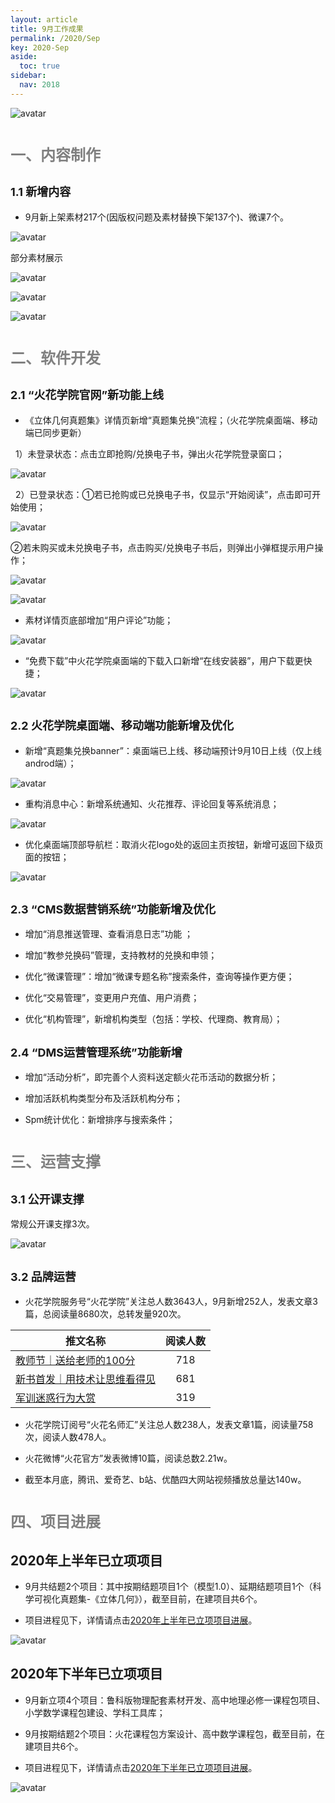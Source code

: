 ```yaml
---
layout: article
title: 9月工作成果
permalink: /2020/Sep
key: 2020-Sep
aside:
  toc: true
sidebar:
  nav: 2018
---
```



<bro/><bro/>

![avatar](images/202009000.png)

# <font size="5" color="gray">一、内容制作</font>

## <font size="4" >1.1 新增内容</font>

- 9月新上架素材217个(因版权问题及素材替换下架137个)、微课7个。

![avatar](images/20200901.png)

部分素材展示

![avatar](images/20200902.png)

![avatar](images/20200903.png)

![avatar](images/20200904.png)

# <font size="5" color="gray">二、软件开发</font>

## <font size="4" >2.1 “火花学院官网”新功能上线</font>

- 《立体几何真题集》详情页新增“真题集兑换”流程；（火花学院桌面端、移动端已同步更新）

&nbsp; 1）未登录状态：点击立即抢购/兑换电子书，弹出火花学院登录窗口；

![avatar](images/20200905.png)

&nbsp; 2）已登录状态：①若已抢购或已兑换电子书，仅显示“开始阅读”，点击即可开始使用； 

![avatar](images/20200906.png)

②若未购买或未兑换电子书，点击购买/兑换电子书后，则弹出小弹框提示用户操作；

![avatar](images/20200907.png)

![avatar](images/20200908.png)

- 素材详情页底部增加“用户评论”功能；

![avatar](images/20200909.png)

- “免费下载”中火花学院桌面端的下载入口新增“在线安装器”，用户下载更快捷；

![avatar](images/20200910.png)

## <font size="4" >2.2 火花学院桌面端、移动端功能新增及优化</font>

- 新增“真题集兑换banner”：桌面端已上线、移动端预计9月10日上线（仅上线androd端）；

![avatar](images/20200911.png)

- 重构消息中心：新增系统通知、火花推荐、评论回复等系统消息；

![avatar](images/20200912.png)

- 优化桌面端顶部导航栏：取消火花logo处的返回主页按钮，新增可返回下级页面的按钮；

![avatar](images/20200913.png)

## <font size="4" >2.3 “CMS数据营销系统”功能新增及优化</font>

- 增加“消息推送管理、查看消息日志”功能 ；

- 增加“教参兑换码”管理，支持教材的兑换和申领；

- 优化“微课管理”：增加“微课专题名称”搜索条件，查询等操作更方便；

- 优化“交易管理”，变更用户充值、用户消费；

- 优化“机构管理”，新增机构类型（包括：学校、代理商、教育局）；

## <font size="4" >2.4 “DMS运营管理系统”功能新增</font>

- 增加“活动分析”，即完善个人资料送定额火花币活动的数据分析；

- 增加活跃机构类型分布及活跃机构分布；

- Spm统计优化：新增排序与搜索条件；

# <font size="5" color="gray">三、运营支撑</font>

## <font size="4" >3.1 公开课支撑</font>

常规公开课支撑3次。

![avatar](images/20200914.png)

## <font size="4" >3.2 品牌运营</font>

- 火花学院服务号“火花学院”关注总人数3643人，9月新增252人，发表文章3篇，总阅读量8680次，总转发量920次。

| 推文名称 |  阅读人数  | 
|-------------|:------:|
[教师节｜送给老师的100分](https://mp.weixin.qq.com/s/8BpyMxnKZc_6OQxzBq02rg)|	718|
[新书首发｜用技术让思维看得见](https://mp.weixin.qq.com/s/MwXJEAfyE2Sje9NROEIEmA)|	681|
[军训迷惑行为大赏](https://mp.weixin.qq.com/s/_BVoK0TzDX4SgsJLW5FZgQ)|	319|

- 火花学院订阅号“火花名师汇”关注总人数238人，发表文章1篇，阅读量758次，阅读人数478人。

- 火花微博“火花官方”发表微博10篇，阅读总数2.21w。

- 截至本月底，腾讯、爱奇艺、b站、优酷四大网站视频播放总量达140w。

# <font size="5" color="gray">四、项目进展</font>

## 2020年上半年已立项项目

- 9月共结题2个项目：其中按期结题项目1个（模型1.0）、延期结题项目1个（科学可视化真题集-《立体几何》），截至目前，在建项目共6个。

- 项目进程见下，详情请点击[2020年上半年已立项项目进展](https://github.com/Xiyue-team/doc_monthlyreport/blob/master/project/2020/Sep.md)。
 
![avatar](images/20200915.png)

## 2020年下半年已立项项目

- 9月新立项4个项目：鲁科版物理配套素材开发、高中地理必修一课程包项目、小学数学课程包建设、学科工具库；

- 9月按期结题2个项目：火花课程包方案设计、高中数学课程包，截至目前，在建项目共6个。

- 项目进程见下，详情请点击[2020年下半年已立项项目进展](https://github.com/Xiyue-team/doc_monthlyreport/blob/master/project/2020/Sep.md)。
 
![avatar](images/20200916.png)

